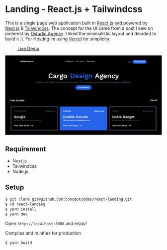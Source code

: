 # Landing - React.js + Tailwindcss
This is a single page web application built in [React.js](https://reactjs.org) and powered by [Next.js](https://nextjs.org) & [Tailwindcss](https://tailwindcss.com). The concept for the UI came from a post I saw on pinterest by [Dstudio Agency](https://dribbble.com/shots/16297494-Landing-Page?utm_source=Clipboard_Shot&utm_campaign=D-studio&utm_content=Landing+Page&utm_medium=Social_Share&utm_source=Pinterest_Shot&utm_campaign=D-studio&utm_content=Landing+Page&utm_medium=Social_Share). I liked the minimalistic layout and decided to build it :). For Hosting im using [Vercel](https://vercel.com) for simplicity.

> [Live Demo](https://react-landing-mu.vercel.app/)

![demo_screenshot](./demo.png)

## Requirement
- Next.js
- Tailwindcss
- Node.js

## Setup

```
$ git clone git@github.com:conceptcodes/react-landing.git
$ cd react-landing
$ yarn install
$ yarn dev
```
Open `http://localhost:3000` and enjoy!


Compiles and minifies for production
```
$ yarn build
```






